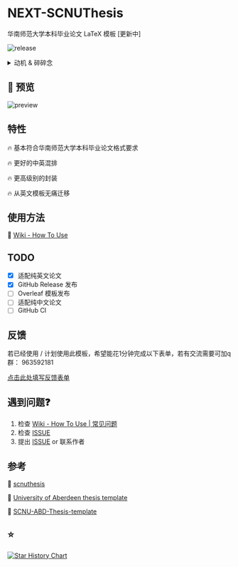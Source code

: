 # NEXT-SCNUThesis

华南师范大学本科毕业论文 LaTeX 模板 [更新中]

![release](https://img.shields.io/github/v/release/FaterYU/NEXT-SCNUThesis?include_prereleases&style=flat)

<details>
  <summary>动机 & 碎碎念</summary>
  起因是作者毕业论文需要将同一篇论文内容以两种不同的模板（华南师范大学和阿伯丁大学）分别提交，而阿伯丁提供了 LaTeX 模板，华南师范大学的模板则是 Word 的。而要将 1.5万词的英文论文（公式、引用、图表）从 LaTeX 模板迁移到 Word 模板，懂的都懂。更窒息的是，在华师的毕业论文要求中，不能完全不出现中文，而本专业又要求英文写作，这就导致必须在 LaTeX 模板中混排中文和英文。作者已经基本完成英文 LaTeX 模板下的毕业论文，鉴于此，一个能无痛迁移且符合华南师范大学本科毕业论文格式要求的 LaTeX 模板就成为刚需了。本项目部分细节参考了scnuthesis，从空白模板头尽可能简洁地手撕了这个项目。亲测从本人的英文 LaTeX 论文初步迁移到本模板耗时约 10 分钟，即可大致符合要求。至于是否最终符合还待今年作者毕业的检验。
</details>

## 👀 预览

![preview](https://github.com/user-attachments/assets/2e7ffa9a-6d68-47a2-8764-3ca2a400bea8)

## 特性

🔥 基本符合华南师范大学本科毕业论文格式要求

🔥 更好的中英混排

🔥 更高级别的封装

🔥 从英文模板无痛迁移

## 使用方法

📖 [Wiki - How To Use](https://github.com/FaterYU/NEXT-SCNUThesis/wiki/How-To-Use)

## TODO

- [x] 适配纯英文论文
- [x] GitHub Release 发布
- [ ] Overleaf 模板发布
- [ ] 适配纯中文论文
- [ ] GitHub CI

## 反馈

若已经使用 / 计划使用此模板，希望能花1分钟完成以下表单，若有交流需要可加q群： 963592181

[点击此处填写反馈表单](https://forms.office.com/e/ESdiTbCaPt)

## 遇到问题❓

1. 检查 [Wiki - How To Use | 常见问题](https://github.com/FaterYU/NEXT-SCNUThesis/wiki/How-To-Use#%E5%B8%B8%E8%A7%81%E9%97%AE%E9%A2%98)
2. 检查 [ISSUE](https://github.com/FaterYU/NEXT-SCNUThesis/issues)
3. 提出 [ISSUE](https://github.com/FaterYU/NEXT-SCNUThesis/issues) or 联系作者

## 参考

🔗 [scnuthesis](https://github.com/scnu/scnuthesis)

🔗 [University of Aberdeen thesis template](https://www.overleaf.com/latex/templates/university-of-aberdeen-thesis-template/jzrbyqmggygd)

🔗 [SCNU-ABD-Thesis-template](https://github.com/kikixiong/SCNU-ABD-Thesis-template)

## ⭐

[![Star History Chart](https://api.star-history.com/svg?repos=FaterYU/NEXT-SCNUThesis&type=Date)](https://www.star-history.com/#FaterYU/NEXT-SCNUThesis&Date)